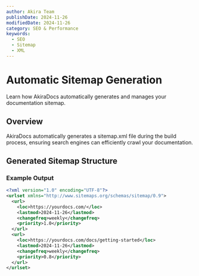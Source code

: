 ```yaml
---
author: Akira Team
publishDate: 2024-11-26
modifiedDate: 2024-11-26
category: SEO & Performance
keywords:
  - SEO
  - Sitemap
  - XML
---
```


# Automatic Sitemap Generation

Learn how AkiraDocs automatically generates and manages your documentation sitemap.

## Overview

AkiraDocs automatically generates a sitemap.xml file during the build process, ensuring search engines can efficiently crawl your documentation.

## Generated Sitemap Structure

### Example Output
```xml
<?xml version="1.0" encoding="UTF-8"?>
<urlset xmlns="http://www.sitemaps.org/schemas/sitemap/0.9">
  <url>
    <loc>https://yourdocs.com/</loc>
    <lastmod>2024-11-26</lastmod>
    <changefreq>weekly</changefreq>
    <priority>1.0</priority>
  </url>
  <url>
    <loc>https://yourdocs.com/docs/getting-started</loc>
    <lastmod>2024-11-26</lastmod>
    <changefreq>weekly</changefreq>
    <priority>0.8</priority>
  </url>
</urlset>
```
